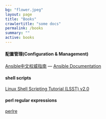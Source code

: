 ```yaml
---
bg: "flower.jpeg"
layout: page
title: "Books"
crawlertitle: "some docs"
permalink: /books
summary: ""
active: books
---
```


#### 配置管理(Configuration & Management)

 [Ansible中文权威指南](http://ansible-tran.readthedocs.io/en/latest/docs/intro_inventory.html)       —   [Ansible Documentation](https://docs.ansible.com/ansible/index.html)

#### shell scripts
 [Linux Shell Scripting Tutorial (LSST) v2.0](https://bash.cyberciti.biz/guide/Main_Page)

#### perl regular expressions

[perlre](http://perldoc.perl.org/perlre.html#Regular-Expressions)

